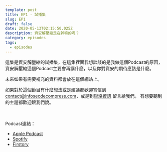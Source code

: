 ```yaml
---
template: post
title: EP1 - 試播集
slug: EP1
draft: false
date: 2020-05-13T02:15:50.025Z
description: 資安解壓縮是在幹嘛的呢？
category: episodes
tags:
  - episodes
---
```

這集是資安解壓縮的試播集，在這集裡面我想談談的是我做這個Podcast的原因，資安解壓縮這個Podcast主要會再講什麼，以及你對資安的期待應該是什麼。

未來如果有需要補充的資料都會放在這個網站上。

如果對於這個節目有什麼想法或是建議都歡迎寄信到 [contact@infosecdecompress.com](mailto:contact@infosecdecompress.com)，或是到[聯絡資訊](https://infosecdecompress.com/pages/contacts) 留言給我們。 有想要聽到的主題都歡迎跟我們說。

<br><br> Podcast連結：

* [Apple Podcast](https://podcasts.apple.com/us/podcast/ep1-%E8%A9%A6%E6%92%AD%E9%9B%86/id1513276667?i=1000474524983)
* [Spotify](https://open.spotify.com/episode/2aZzaClfXzNQTPW4iVNXNl)
* [Firstory](https://open.firstory.me/story/cka5pne4l8bc50873cbfk4zuh)